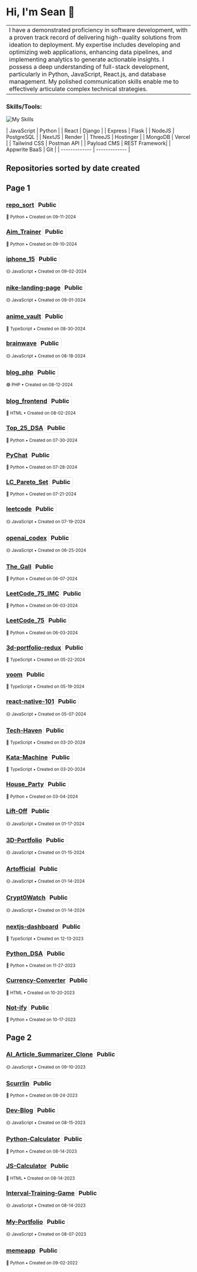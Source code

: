 
# Hi, I'm Sean 👋

<table>
<tr>
<td>
I have a demonstrated proficiency in software development, with a proven track record of delivering high-quality solutions from ideation to deployment. My expertise includes developing and optimizing web applications, enhancing data pipelines, and implementing analytics to generate actionable insights. I possess a deep understanding of full-stack development, particularly in Python, JavaScript, React.js, and database management. My polished communication skills enable me to effectively articulate complex technical strategies.
</td>
</tr>
</table>

### Skills/Tools:

![My Skills](https://skillicons.dev/icons?i=js,react,express,mongodb,nodejs,nextjs,threejs,tailwind,python,django,flask,postgres,postman,vercel,git)

| JavaScript    | Python        |
| React         | Django        |
| Express       | Flask         |
| NodeJS        | PostgreSQL    |
| NextJS        | Render        |
| ThreeJS       | Hostinger     |
| MongoDB       | Vercel        |
| Tailwind CSS  | Postman API   |
| Payload CMS   | REST Framework|
| Appwrite BaaS | Git           |
| ------------- | ------------- |

## Repositories sorted by date created

## Page 1

### [repo_sort](https://github.com/Scurrlin/repo_sort) <span style='border:1px solid #ddd; border-radius:3px; padding:2px 6px;'>Public</span>
<sub>🔵 Python • Created on 09-11-2024</sub>

### [Aim_Trainer](https://github.com/Scurrlin/Aim_Trainer) <span style='border:1px solid #ddd; border-radius:3px; padding:2px 6px;'>Public</span>
<sub>🔵 Python • Created on 09-10-2024</sub>

### [iphone_15](https://github.com/Scurrlin/iphone_15) <span style='border:1px solid #ddd; border-radius:3px; padding:2px 6px;'>Public</span>
<sub>🟡 JavaScript • Created on 09-02-2024</sub>

### [nike-landing-page](https://github.com/Scurrlin/nike-landing-page) <span style='border:1px solid #ddd; border-radius:3px; padding:2px 6px;'>Public</span>
<sub>🟡 JavaScript • Created on 09-01-2024</sub>

### [anime_vault](https://github.com/Scurrlin/anime_vault) <span style='border:1px solid #ddd; border-radius:3px; padding:2px 6px;'>Public</span>
<sub>🔵 TypeScript • Created on 08-30-2024</sub>

### [brainwave](https://github.com/Scurrlin/brainwave) <span style='border:1px solid #ddd; border-radius:3px; padding:2px 6px;'>Public</span>
<sub>🟡 JavaScript • Created on 08-18-2024</sub>

### [blog_php](https://github.com/Scurrlin/blog_php) <span style='border:1px solid #ddd; border-radius:3px; padding:2px 6px;'>Public</span>
<sub>🟣 PHP • Created on 08-12-2024</sub>

### [blog_frontend](https://github.com/Scurrlin/blog_frontend) <span style='border:1px solid #ddd; border-radius:3px; padding:2px 6px;'>Public</span>
<sub>🔴 HTML • Created on 08-02-2024</sub>

### [Top_25_DSA](https://github.com/Scurrlin/Top_25_DSA) <span style='border:1px solid #ddd; border-radius:3px; padding:2px 6px;'>Public</span>
<sub>🔵 Python • Created on 07-30-2024</sub>

### [PyChat](https://github.com/Scurrlin/PyChat) <span style='border:1px solid #ddd; border-radius:3px; padding:2px 6px;'>Public</span>
<sub>🔵 Python • Created on 07-28-2024</sub>

### [LC_Pareto_Set](https://github.com/Scurrlin/LC_Pareto_Set) <span style='border:1px solid #ddd; border-radius:3px; padding:2px 6px;'>Public</span>
<sub>🔵 Python • Created on 07-21-2024</sub>

### [leetcode](https://github.com/Scurrlin/leetcode) <span style='border:1px solid #ddd; border-radius:3px; padding:2px 6px;'>Public</span>
<sub>🟡 JavaScript • Created on 07-19-2024</sub>

### [openai_codex](https://github.com/Scurrlin/openai_codex) <span style='border:1px solid #ddd; border-radius:3px; padding:2px 6px;'>Public</span>
<sub>🟡 JavaScript • Created on 06-25-2024</sub>

### [The_Gall](https://github.com/Scurrlin/The_Gall) <span style='border:1px solid #ddd; border-radius:3px; padding:2px 6px;'>Public</span>
<sub>🔵 Python • Created on 06-07-2024</sub>

### [LeetCode_75_IMC](https://github.com/Scurrlin/LeetCode_75_IMC) <span style='border:1px solid #ddd; border-radius:3px; padding:2px 6px;'>Public</span>
<sub>🔵 Python • Created on 06-03-2024</sub>

### [LeetCode_75](https://github.com/Scurrlin/LeetCode_75) <span style='border:1px solid #ddd; border-radius:3px; padding:2px 6px;'>Public</span>
<sub>🔵 Python • Created on 06-03-2024</sub>

### [3d-portfolio-redux](https://github.com/Scurrlin/3d-portfolio-redux) <span style='border:1px solid #ddd; border-radius:3px; padding:2px 6px;'>Public</span>
<sub>🔵 TypeScript • Created on 05-22-2024</sub>

### [yoom](https://github.com/Scurrlin/yoom) <span style='border:1px solid #ddd; border-radius:3px; padding:2px 6px;'>Public</span>
<sub>🔵 TypeScript • Created on 05-19-2024</sub>

### [react-native-101](https://github.com/Scurrlin/react-native-101) <span style='border:1px solid #ddd; border-radius:3px; padding:2px 6px;'>Public</span>
<sub>🟡 JavaScript • Created on 05-07-2024</sub>

### [Tech-Haven](https://github.com/Scurrlin/Tech-Haven) <span style='border:1px solid #ddd; border-radius:3px; padding:2px 6px;'>Public</span>
<sub>🔵 TypeScript • Created on 03-20-2024</sub>

### [Kata-Machine](https://github.com/Scurrlin/Kata-Machine) <span style='border:1px solid #ddd; border-radius:3px; padding:2px 6px;'>Public</span>
<sub>🔵 TypeScript • Created on 03-20-2024</sub>

### [House_Party](https://github.com/Scurrlin/House_Party) <span style='border:1px solid #ddd; border-radius:3px; padding:2px 6px;'>Public</span>
<sub>🔵 Python • Created on 03-04-2024</sub>

### [Lift-Off](https://github.com/Scurrlin/Lift-Off) <span style='border:1px solid #ddd; border-radius:3px; padding:2px 6px;'>Public</span>
<sub>🟡 JavaScript • Created on 01-17-2024</sub>

### [3D-Portfolio](https://github.com/Scurrlin/3D-Portfolio) <span style='border:1px solid #ddd; border-radius:3px; padding:2px 6px;'>Public</span>
<sub>🟡 JavaScript • Created on 01-15-2024</sub>

### [Artofficial](https://github.com/Scurrlin/Artofficial) <span style='border:1px solid #ddd; border-radius:3px; padding:2px 6px;'>Public</span>
<sub>🟡 JavaScript • Created on 01-14-2024</sub>

### [Crypt0Watch](https://github.com/Scurrlin/Crypt0Watch) <span style='border:1px solid #ddd; border-radius:3px; padding:2px 6px;'>Public</span>
<sub>🟡 JavaScript • Created on 01-14-2024</sub>

### [nextjs-dashboard](https://github.com/Scurrlin/nextjs-dashboard) <span style='border:1px solid #ddd; border-radius:3px; padding:2px 6px;'>Public</span>
<sub>🔵 TypeScript • Created on 12-13-2023</sub>

### [Python_DSA](https://github.com/Scurrlin/Python_DSA) <span style='border:1px solid #ddd; border-radius:3px; padding:2px 6px;'>Public</span>
<sub>🔵 Python • Created on 11-27-2023</sub>

### [Currency-Converter](https://github.com/Scurrlin/Currency-Converter) <span style='border:1px solid #ddd; border-radius:3px; padding:2px 6px;'>Public</span>
<sub>🔴 HTML • Created on 10-20-2023</sub>

### [Not-ify](https://github.com/Scurrlin/Not-ify) <span style='border:1px solid #ddd; border-radius:3px; padding:2px 6px;'>Public</span>
<sub>🔵 Python • Created on 10-17-2023</sub>

## Page 2

### [AI_Article_Summarizer_Clone](https://github.com/Scurrlin/AI_Article_Summarizer_Clone) <span style='border:1px solid #ddd; border-radius:3px; padding:2px 6px;'>Public</span>
<sub>🟡 JavaScript • Created on 09-10-2023</sub>

### [Scurrlin](https://github.com/Scurrlin/Scurrlin) <span style='border:1px solid #ddd; border-radius:3px; padding:2px 6px;'>Public</span>
<sub>🔵 Python • Created on 08-24-2023</sub>

### [Dev-Blog](https://github.com/Scurrlin/Dev-Blog) <span style='border:1px solid #ddd; border-radius:3px; padding:2px 6px;'>Public</span>
<sub>🟡 JavaScript • Created on 08-15-2023</sub>

### [Python-Calculator](https://github.com/Scurrlin/Python-Calculator) <span style='border:1px solid #ddd; border-radius:3px; padding:2px 6px;'>Public</span>
<sub>🔵 Python • Created on 08-14-2023</sub>

### [JS-Calculator](https://github.com/Scurrlin/JS-Calculator) <span style='border:1px solid #ddd; border-radius:3px; padding:2px 6px;'>Public</span>
<sub>🔴 HTML • Created on 08-14-2023</sub>

### [Interval-Training-Game](https://github.com/Scurrlin/Interval-Training-Game) <span style='border:1px solid #ddd; border-radius:3px; padding:2px 6px;'>Public</span>
<sub>🟡 JavaScript • Created on 08-14-2023</sub>

### [My-Portfolio](https://github.com/Scurrlin/My-Portfolio) <span style='border:1px solid #ddd; border-radius:3px; padding:2px 6px;'>Public</span>
<sub>🟡 JavaScript • Created on 08-07-2023</sub>

### [memeapp](https://github.com/Scurrlin/memeapp) <span style='border:1px solid #ddd; border-radius:3px; padding:2px 6px;'>Public</span>
<sub>🔵 Python • Created on 09-02-2022</sub>

